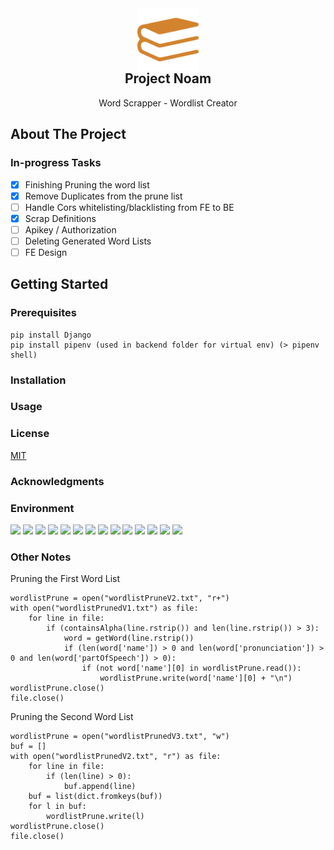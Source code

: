 <div align="center">
    <img src="assets/logo-color.png" alt="Logo" width="100" height="100" style="margin-bottom: -2rem;">

  <h2 align="center">Project Noam</h2>

  <p align="center">
    Word Scrapper - Wordlist Creator
  </p>
</div>

## About The Project

### In-progress Tasks

- [x] Finishing Pruning the word list
- [x] Remove Duplicates from the prune list
- [ ] Handle Cors whitelisting/blacklisting from FE to BE
- [x] Scrap Definitions
- [ ] Apikey / Authorization
- [ ] Deleting Generated Word Lists
- [ ] FE Design

## Getting Started

### Prerequisites

```
pip install Django
pip install pipenv (used in backend folder for virtual env) (> pipenv shell)
```

### Installation

<!-- USAGE EXAMPLES -->

### Usage

<!-- LICENSE -->

### License

[MIT](https://choosealicense.com/licenses/mit/)

<!-- ACKNOWLEDGMENTS -->

### Acknowledgments

### Environment

[![](https://img.shields.io/badge/Python-000000?style=for-the-badge&logo=python&logoColor=white)]()
[![](https://img.shields.io/badge/FastApi-000000?style=for-the-badge&logo=FastApi&logoColor=white)]()
[![](https://img.shields.io/badge/React-000000?style=for-the-badge&logo=react&logoColor=white)]()
[![](https://img.shields.io/badge/Node.js-000000?style=for-the-badge&logo=node.js&logoColor=white)]()
[![](https://img.shields.io/badge/HTML5-000000?style=for-the-badge&logo=HTML5&logoColor=white)]()
[![](https://img.shields.io/badge/CSS3-000000?style=for-the-badge&logo=CSS3&logoColor=white)]()
[![](https://img.shields.io/badge/Typescript-000000?style=for-the-badge&logo=typescript&logoColor=white)]()
[![](https://img.shields.io/badge/Webpack-000000?style=for-the-badge&logo=webpack&logoColor=white)]()
[![](https://img.shields.io/badge/Babel-000000?style=for-the-badge&logo=babel&logoColor=white)]()
[![](https://img.shields.io/badge/Chakra_UI-000000?style=for-the-badge&logo=chakraui&logoColor=white)]()
[![](https://img.shields.io/badge/Framer-000000?style=for-the-badge&logo=framer&logoColor=white)]()
[![](https://img.shields.io/badge/Axios-000000?style=for-the-badge&logo=Axios&logoColor=white)]()
[![](https://img.shields.io/badge/Beautiful_Soup-000000?style=for-the-badge&logo=Python&logoColor=white)]()
[![](https://img.shields.io/badge/Netlify-000000?style=for-the-badge&logo=Netlify&logoColor=white)]()

### Other Notes

Pruning the First Word List

```
wordlistPrune = open("wordlistPruneV2.txt", "r+")
with open("wordlistPrunedV1.txt") as file:
    for line in file:
        if (containsAlpha(line.rstrip()) and len(line.rstrip()) > 3):
            word = getWord(line.rstrip())
            if (len(word['name']) > 0 and len(word['pronunciation']) > 0 and len(word['partOfSpeech']) > 0):
                if (not word['name'][0] in wordlistPrune.read()):
                    wordlistPrune.write(word['name'][0] + "\n")
wordlistPrune.close()
file.close()
```

Pruning the Second Word List

```
wordlistPrune = open("wordlistPrunedV3.txt", "w")
buf = []
with open("wordlistPrunedV2.txt", "r") as file:
    for line in file:
        if (len(line) > 0):
            buf.append(line)
    buf = list(dict.fromkeys(buf))
    for l in buf:
        wordlistPrune.write(l)
wordlistPrune.close()
file.close()
```

